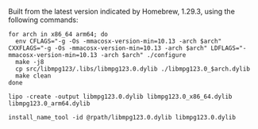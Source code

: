 Built from the latest version indicated by Homebrew, 1.29.3, using the
following commands:

```
for arch in x86_64 arm64; do
  env CFLAGS="-g -Os -mmacosx-version-min=10.13 -arch $arch" CXXFLAGS="-g -Os -mmacosx-version-min=10.13 -arch $arch" LDFLAGS="-mmacosx-version-min=10.13 -arch $arch" ./configure
  make -j8
  cp src/libmpg123/.libs/libmpg123.0.dylib ./libmpg123.0_$arch.dylib
  make clean
done

lipo -create -output libmpg123.0.dylib libmpg123.0_x86_64.dylib libmpg123.0_arm64.dylib

install_name_tool -id @rpath/libmpg123.0.dylib libmpg123.0.dylib
```
